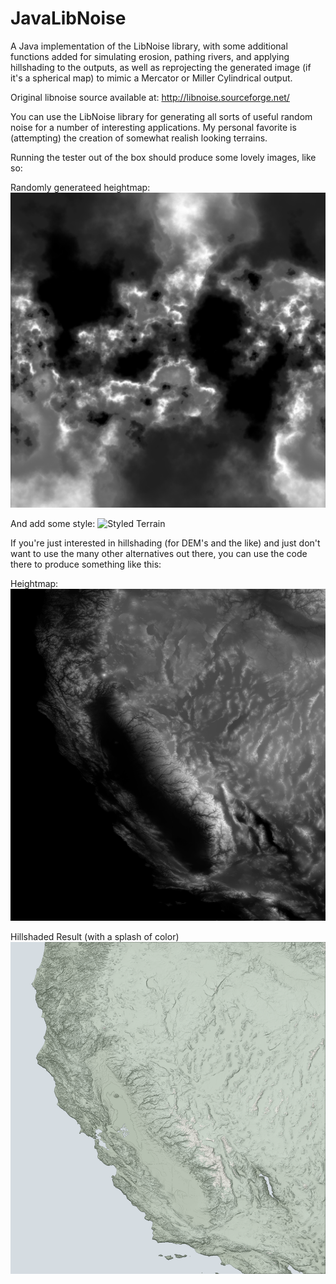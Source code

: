 # JavaLibNoise
A Java implementation of the LibNoise library, with some additional functions added for simulating erosion, pathing rivers, and applying hillshading to the outputs, as well as reprojecting the generated image (if it's a spherical map) to mimic a Mercator or Miller Cylindrical output.

Original libnoise source available at: http://libnoise.sourceforge.net/

You can use the LibNoise library for generating all sorts of useful random noise for a number of interesting applications. My personal favorite is (attempting) the creation of somewhat realish looking terrains.

Running the tester out of the box should produce some lovely images, like so:

Randomly generateed heightmap:
![Heightmap](https://raw.githubusercontent.com/dhlevi/JavaLibNoise/master/ExampleImages/heightmap.png)

And add some style:
![Styled Terrain](https://raw.githubusercontent.com/dhlevi/JavaLibNoise/master/ExampleImages/terrain.png)

If you're just interested in hillshading (for DEM's and the like) and just don't want to use the many other alternatives out there, you can use the code there to produce something like this:

Heightmap:
![Heightmap](https://raw.githubusercontent.com/dhlevi/JavaLibNoise/master/ExampleImages/hillshade_test_hm.png)

Hillshaded Result (with a splash of color)
![Styled Terrain](https://raw.githubusercontent.com/dhlevi/JavaLibNoise/master/ExampleImages/hillshade_test_result.jpg)
